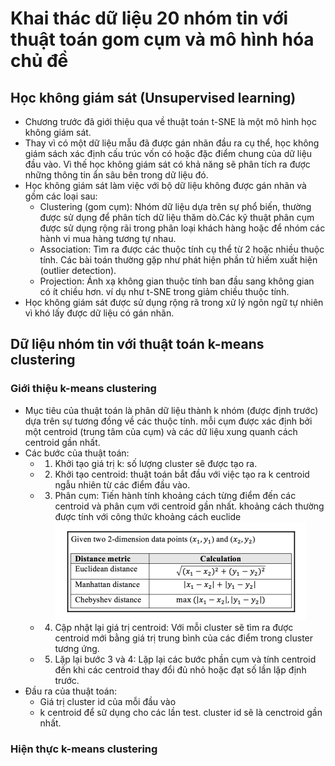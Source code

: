 # Khai thác dữ liệu 20 nhóm tin với thuật toán gom cụm và mô hình hóa chủ đề

## Học không giám sát (Unsupervised learning)
- Chương trước đã giới thiệu qua về thuật toán t-SNE là một mô hình học không giám sát.
- Thay vì có một dữ liệu mẫu đã được gán nhãn đầu ra cụ thể, học không giám sách xác định cấu trúc vốn có hoặc đặc điểm chung của dữ liệu đầu vào. Vì thế học không giám sát có khả năng sẽ phân tích ra được những thông tin ẩn sâu bên trong dữ liệu đó.
- Học không giám sát làm việc với bộ dữ liệu không được gán nhãn và gồm các loại sau:
    + Clustering (gom cụm): Nhóm dữ liệu dựa trên sự phổ biến, thường được sử dụng để phân tích dữ liệu thăm dò.Các kỹ thuật phân cụm được sử dụng rộng rãi trong phân loại khách hàng hoặc để nhóm các hành vi mua hàng tương tự nhau.
    + Association: Tìm ra được các thuộc tính cụ thể từ 2 hoặc nhiều thuộc tính. Các bài toán thường gặp như phát hiện phần tử hiếm xuất hiện (outlier detection).
    + Projection: Ánh xạ không gian thuộc tính ban đầu sang không gian có ít chiều hơn. ví dụ như t-SNE trong giảm chiều thuộc tính.
- Học không giám sát được sử dụng rộng rã trong xử lý ngôn ngữ tự nhiên vì khó lấy được dữ liệu có gán nhãn.

## Dữ liệu nhóm tin với thuật toán k-means clustering
### Giới thiệu k-means clustering
- Mục tiêu của thuật toán là phân dữ liệu thành k nhóm (được định trước) dựa trên sự tương đồng về các thuộc tính. mỗi cụm được xác định bởi một centroid (trung tâm của cụm) và các dữ liệu xung quanh cách centroid gần nhất.
- Các bước của thuật toán:
    + 1. Khởi tạo giá trị k: số lượng cluster sẽ được tạo ra.
    + 2. Khởi tạo centroid: thuật toán bắt đầu với việc tạo ra k centroid ngẫu nhiên từ các điểm đầu vào.
    + 3. Phân cụm: Tiến hành tính khoảng cách từng điểm đến các centroid và phân cụm với centroid gần nhất. khoảng cách thường được tính với công thức khoảng cách euclide
    ![alt công thức khoảng cách](./images/ctkc.png)
    + 4. Cập nhật lại giá trị centroid: Với mỗi cluster sẽ tìm ra được centroid mới bằng giá trị trung bình của các điểm trong cluster tương ứng.
    + 5. Lặp lại bước 3 và 4: Lặp lại các bước phần cụm và tính centroid đến khi các centroid thay đổi đủ nhỏ hoặc đạt số lần lặp định trước.
- Đầu ra của thuật toán:
    + Giá trị cluster id của mỗi đầu vào
    + k centroid để sữ dụng cho các lần test. cluster id sẽ là cenctroid gần nhất.

### Hiện thực k-means clustering

